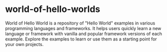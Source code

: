# world-of-hello-worlds
World of Hello World is a repository of "Hello World" examples in various programming languages and frameworks. It helps users quickly learn a new language or framework with vanilla and popular framework versions of each example. Explore the examples to learn or use them as a starting point for your own projects.
